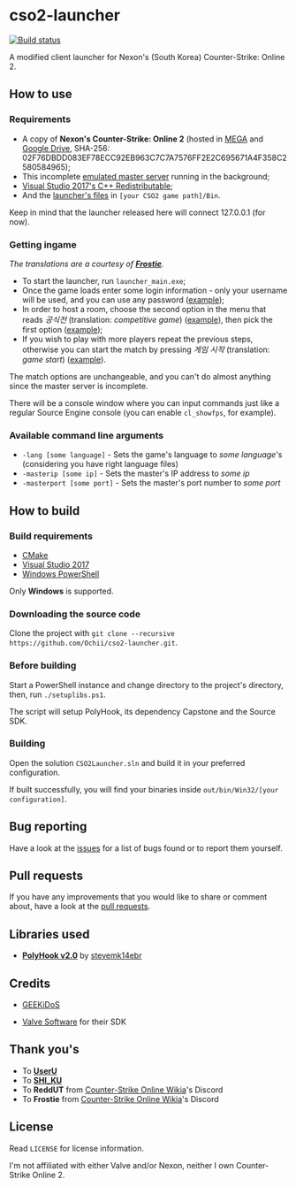 # cso2-launcher

[![Build status](https://ci.appveyor.com/api/projects/status/6ehjwfyekyfd9ipx/branch/master?svg=true)](https://ci.appveyor.com/project/Ochii/cso2-launcher/branch/master)

A modified client launcher for Nexon's (South Korea) Counter-Strike: Online 2.

## How to use

### Requirements

- A copy of **Nexon's Counter-Strike: Online 2** (hosted in [MEGA](https://mega.nz/#!nhgnBJgD!iR57D5Mf3_1GCcAR36tqFQ7H7KN_F0e3XicD2JBoSN4) and [Google Drive](https://drive.google.com/open?id=1y0diL2nTERlOaJZQTA3xPb8owx82GjtB), SHA-256: 02F76DBDD083EF78ECC92EB963C7C7A7576FF2E2C695671A4F358C2580584965);
- This incomplete [emulated master server](https://github.com/Ochii/cso2-master-server/) running in the background;
- [Visual Studio 2017's C++ Redistributable](https://aka.ms/vs/15/release/vc_redist.x86.exe);
- And the [launcher's files](https://github.com/Ochii/cso2-launcher/releases) in ```[your CSO2 game path]/Bin```.

Keep in mind that the launcher released here will connect 127.0.0.1 (for now).

### Getting ingame

*The translations are a courtesy of **[Frostie](#thank-yous)**.*

- To start the launcher, run ```launcher_main.exe```;
- Once the game loads enter some login information - only your username will be used, and you can use any password ([example](https://puu.sh/Bw7hu/ffba6ca218.png));
- In order to host a room, choose the second option in the menu that reads *공식전* (translation: *competitive game*) ([example](https://puu.sh/Bw7tM/7c8298a7eb.png)), then pick the first option ([example](https://puu.sh/Bw7CS/17addcee32.png));
- If you wish to play with more players repeat the previous steps, otherwise you can start the match by pressing *게임 시작* (translation: *game start*) ([example](https://puu.sh/Bw7M3/9209eb7637.png)). 

The match options are unchangeable, and you can't do almost anything since the master server is incomplete.

There will be a console window where you can input commands just like a regular Source Engine console (you can enable ```cl_showfps```, for example).

### Available command line arguments
- ```-lang [some language]``` - Sets the game's language to *some language*'s (considering you have right language files)
- ```-masterip [some ip]``` - Sets the master's IP address to *some ip*
- ```-masterport [some port]``` - Sets the master's port number to *some port*

## How to build

### Build requirements

- [CMake](https://cmake.org/download/)
- [Visual Studio 2017](https://www.visualstudio.com/downloads/)
- [Windows PowerShell](https://docs.microsoft.com/en-us/powershell/scripting/setup/installing-windows-powershell)

Only **Windows** is supported.

### Downloading the source code

Clone the project with ```git clone --recursive https://github.com/Ochii/cso2-launcher.git```.

### Before building

Start a PowerShell instance and change directory to the project's directory, then, run ```./setuplibs.ps1```.

The script will setup PolyHook, its dependency Capstone and the Source SDK.

### Building

Open the solution ```CSO2Launcher.sln``` and build it in your preferred configuration.

If built successfully, you will find your binaries inside ```out/bin/Win32/[your configuration]```.

## Bug reporting

Have a look at the [issues](https://github.com/Ochii/cso2-launcher/issues) for a list of bugs found or to report them yourself.

## Pull requests

If you have any improvements that you would like to share or comment about, have a look at the [pull requests](https://github.com/Ochii/cso2-launcher/pulls).

## Libraries used

- **[PolyHook v2.0](https://github.com/stevemk14ebr/PolyHook_2_0/)** by [stevemk14ebr](https://github.com/stevemk14ebr)

## Credits

- [GEEKiDoS](https://github.com/GEEKiDoS)

- [Valve Software](https://github.com/ValveSoftware/source-sdk-2013) for their SDK

## Thank you's

- To **[UserU](https://www.youtube.com/user/GoodbyeSpy)**
- To **[SHI_KU](https://www.youtube.com/channel/UC2HZo-HFOuxmS6zWYPMD0hQ)**
- To **ReddUT** from [Counter-Strike Online Wikia](https://cso.wikia.com/)'s Discord
- To **Frostie** from [Counter-Strike Online Wikia](https://cso.wikia.com/)'s Discord 

## License

Read ```LICENSE``` for license information.

I'm not affiliated with either Valve and/or Nexon, neither I own Counter-Strike Online 2.
